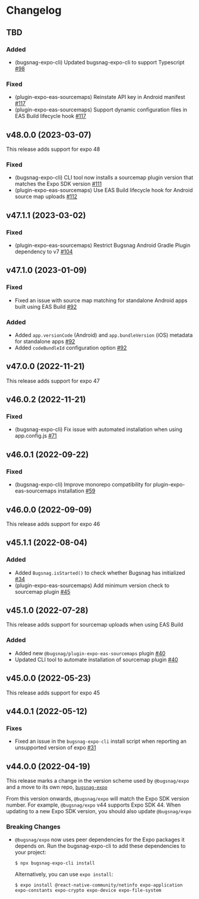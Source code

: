 # Changelog

## TBD

### Added

- (bugsnag-expo-cli) Updated bugsnag-expo-cli to support Typescript [#98](https://github.com/bugsnag/bugsnag-expo/pull/98)

### Fixed

- (plugin-expo-eas-sourcemaps) Reinstate API key in Android manifest [#117](https://github.com/bugsnag/bugsnag-expo/pull/117)
- (plugin-expo-eas-sourcemaps) Support dynamic configuration files in EAS Build lifecycle hook [#117](https://github.com/bugsnag/bugsnag-expo/pull/117)

## v48.0.0 (2023-03-07)

This release adds support for expo 48

### Fixed

- (bugsnag-expo-cli) CLI tool now installs a sourcemap plugin version that matches the Expo SDK version [#111](https://github.com/bugsnag/bugsnag-expo/pull/111)
- (plugin-expo-eas-sourcemaps) Use EAS Build lifecycle hook for Android source map uploads [#112](https://github.com/bugsnag/bugsnag-expo/pull/112)

## v47.1.1 (2023-03-02)

### Fixed

- (plugin-expo-eas-sourcemaps) Restrict Bugsnag Android Gradle Plugin dependency to v7 [#104](https://github.com/bugsnag/bugsnag-expo/pull/104)

## v47.1.0 (2023-01-09)

### Fixed

- Fixed an issue with source map matching for standalone Android apps built using EAS Build [#92](https://github.com/bugsnag/bugsnag-expo/pull/92)

### Added

- Added `app.versionCode` (Android) and `app.bundleVersion` (iOS) metadata for standalone apps [#92](https://github.com/bugsnag/bugsnag-expo/pull/92)
- Added `codeBundleId` configuration option [#92](https://github.com/bugsnag/bugsnag-expo/pull/92)

## v47.0.0 (2022-11-21)

This release adds support for expo 47

## v46.0.2 (2022-11-21)

### Fixed

- (bugsnag-expo-cli) Fix issue with automated installation when using app.config.js [#71](https://github.com/bugsnag/bugsnag-expo/pull/71)

## v46.0.1 (2022-09-22)

### Fixed

- (bugsnag-expo-cli) Improve monorepo compatibility for plugin-expo-eas-sourcemaps installation [#59](https://github.com/bugsnag/bugsnag-expo/pull/59)

## v46.0.0 (2022-09-09)

This release adds support for expo 46

## v45.1.1 (2022-08-04)

### Added

- Added `Bugsnag.isStarted()` to check whether Bugsnag has initialized [#34](https://github.com/bugsnag/bugsnag-expo/pull/34)
- (plugin-expo-eas-sourcemaps) Add minimum version check to sourcemap plugin [#45](https://github.com/bugsnag/bugsnag-expo/pull/45)

## v45.1.0 (2022-07-28)

This release adds support for sourcemap uploads when using EAS Build

### Added

- Added new `@bugsnag/plugin-expo-eas-sourcemaps` plugin [#40](https://github.com/bugsnag/bugsnag-expo/pull/40)
- Updated CLI tool to automate installation of sourcemap plugin [#40](https://github.com/bugsnag/bugsnag-expo/pull/40)

## v45.0.0 (2022-05-23)

This release adds support for expo 45

## v44.0.1 (2022-05-12)

### Fixes

- Fixed an issue in the `bugsnag-expo-cli` install script when reporting an unsupported version of expo [#31](https://github.com/bugsnag/bugsnag-expo/pull/31)

## v44.0.0 (2022-04-19)

This release marks a change in the version scheme used by `@bugsnag/expo` and a move to its own repo, [`bugsnag-expo`](https://github.com/bugsnag/bugsnag-expo)

From this version onwards, `@bugsnag/expo` will match the Expo SDK version number. For example, `@bugsnag/expo` v44 supports Expo SDK 44. When updating to a new Expo SDK version, you should also update `@bugsnag/expo`

### Breaking Changes

- `@bugsnag/expo` now uses peer dependencies for the Expo packages it depends on. Run the bugsnag-expo-cli to add these dependencies to your project:

    ```
    $ npx bugsnag-expo-cli install
    ```

    Alternatively, you can use `expo install`:

    ```
    $ expo install @react-native-community/netinfo expo-application expo-constants expo-crypto expo-device expo-file-system
    ```
